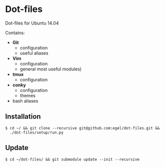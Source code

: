 # Dot-files
Dot-files for Ubuntu 14.04

Contains:

  - **Git**
    - configuration
    - useful aliases
  - **Vim**
    - configuration
    - general most useful modules)
  - **tmux**
    - configuration
  - **conky**
    - configuration
    - themes
  - bash aliases


## Installation

    $ cd ~/ && git clone --recursive git@github.com:egel/dot-files.git &&
      ./dot-files/setup/run.py

## Update

    $ cd ~/dot-files/ && git submodule update --init --recursive

